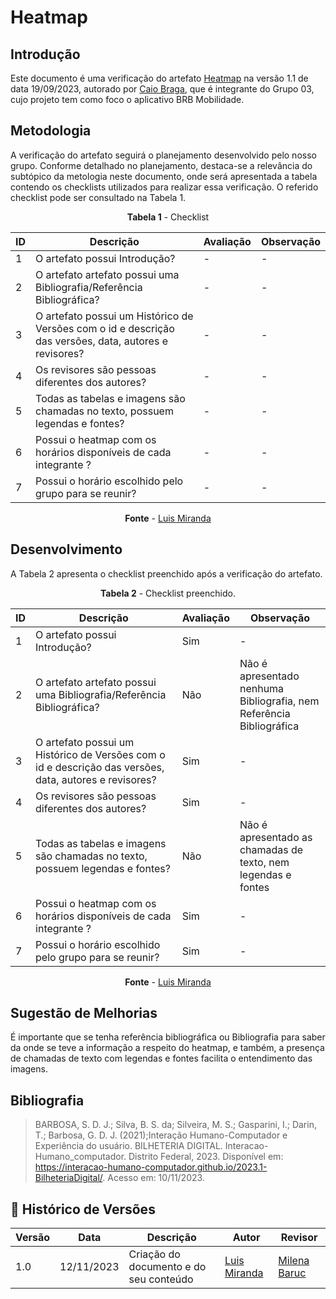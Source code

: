 # Heatmap

## Introdução

Este documento é uma verificação do artefato [Heatmap](https://requisitos-de-software.github.io/2023.2-BRBMobilidade/Planejamento/heatmap/) na versão 1.1 de data 19/09/2023, autorado por [Caio Braga](https://github.com/caioalvesbraga), que é integrante do Grupo 03, cujo projeto tem como foco o aplicativo BRB Mobilidade.

## Metodologia
A verificação do artefato seguirá o planejamento desenvolvido pelo nosso grupo. Conforme detalhado no planejamento, destaca-se a relevância do subtópico da metologia neste documento, onde será apresentada a tabela contendo os checklists utilizados para realizar essa verificação. O referido checklist pode ser consultado na Tabela 1.

<center>

**Tabela 1** - Checklist

| ID  | Descrição     | Avaliação | Observação |
|-----| --------------------------------------------------------------------------------------------------------------- | --------- | --------- |
| 1   | O artefato possui Introdução?                                                                          |  - | - |
| 2   | O artefato artefato possui uma Bibliografia/Referência Bibliográfica?                                  |    -    | - |
| 3   | O artefato possui um Histórico de Versões com o id e descrição das versões, data, autores e revisores? | -       | - |
| 4   | Os revisores são pessoas diferentes dos autores?                                    | -    | - |
| 5   | Todas as tabelas e imagens são chamadas no texto, possuem legendas e fontes?|   - |  - |
| 6   | Possui o heatmap com os horários disponíveis de cada integrante ?|  - |  -  | 
| 7   | Possui o horário escolhido pelo grupo para se reunir?            | -     | - |

**Fonte** - [Luis Miranda](https://github.com/LuisMiranda10)

</center>

## Desenvolvimento
A Tabela 2 apresenta o checklist preenchido após a verificação do artefato.

<center>

**Tabela 2** - Checklist preenchido.

| ID  | Descrição     | Avaliação | Observação |
|-----| --------------------------------------------------------------------------------------------------------------- | --------- | --------- |
| 1   | O artefato possui Introdução?                                                                          | Sim   | - |
| 2   | O artefato artefato possui uma Bibliografia/Referência Bibliográfica?                                  | Não       | Não é apresentado nenhuma Bibliografia, nem Referência Bibliográfica |
| 3   | O artefato possui um Histórico de Versões com o id e descrição das versões, data, autores e revisores? | Sim        | - |
| 4   | Os revisores são pessoas diferentes dos autores?                                    | Sim     | - |
| 5   | Todas as tabelas e imagens são chamadas no texto, possuem legendas e fontes?|   Não |  Não é apresentado as chamadas de texto, nem legendas e fontes  |
| 6   | Possui o heatmap com os horários disponíveis de cada integrante ?|   Sim |  -  | 
| 7   | Possui o horário escolhido pelo grupo para se reunir?            | Sim     | - |

**Fonte** - [Luis Miranda](https://github.com/LuisMiranda10)

</center>

## Sugestão de Melhorias

É importante que se tenha referência bibliográfica ou Bibliografia para saber da onde se teve a informação a respeito do heatmap, e também, a presença de chamadas de texto com legendas e fontes facilita o entendimento das imagens.

## Bibliografia

> BARBOSA, S. D. J.; Silva, B. S. da; Silveira, M. S.; Gasparini, I.; Darin, T.; Barbosa, G. D. J. (2021);Interação Humano-Computador e Experiência do usuário.
> BILHETERIA DIGITAL. Interacao-Humano_computador. Distrito Federal, 2023. Disponível em: <https://interacao-humano-computador.github.io/2023.1-BilheteriaDigital/>. Acesso em: 10/11/2023.<br>

## 📑 Histórico de Versões

| Versão | Data | Descrição | Autor | Revisor |
|--------|------|------------|------|---------|
| 1.0 | 12/11/2023 | Criação do documento e do seu conteúdo |  [Luis Miranda](https://github.com/LuisMiranda10) | [Milena Baruc](https://github.com/MilenaBaruc) | 
